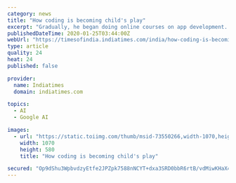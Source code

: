 ```yaml
---
category: news
title: "How coding is becoming child's play"
excerpt: "Gradually, he began doing online courses on app development. “Now I’m trying to learn machine learning using TensorFlow (a free and open-source software library). There are a few sites online ..."
publishedDateTime: 2020-01-25T03:44:00Z
webUrl: "https://timesofindia.indiatimes.com/india/how-coding-is-becoming-childs-play/articleshow/73550266.cms"
type: article
quality: 24
heat: 24
published: false

provider:
  name: Indiatimes
  domain: indiatimes.com

topics:
  - AI
  - Google AI

images:
  - url: "https://static.toiimg.com/thumb/msid-73550266,width-1070,height-580,imgsize-1,resizemode-6,overlay-toi_sw,pt-32,y_pad-40/photo.jpg"
    width: 1070
    height: 580
    title: "How coding is becoming child's play"

secured: "Op9dShu3WpbvdzyEtfe2JPZpk7588nNCYT+dxa3SRD0bbR6rtB/vdMiwKHaX4aa2iziBsE+LphAe+EFWSvJZnCYvYVSzdZbgr1cBlMLHEVDTjGoD5L3zMJRC880XXe+bQeyxwjKd9L74iD3Kc+SquVNIpf32d+dEbof/GOT1NsHRye3PPtsO5nI47AKsrTF6gEqv8c8YslDOxbs+e/5Sf8DL5UjaF4qXt9HR4kGcvtmMiEoUVg2aVb9Xb1j8vSAWckXl+LLTweGn9ZSpw6n9GxxGo/TFqHUnF0ITodPftt4Qs+tfB6FQTYF+0V86vi1e;zjQfrna4GyTnu1Y/1yMb0Q=="
---
```


